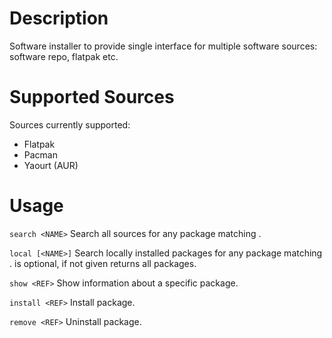 # Description

Software installer to provide single interface for multiple software sources: software repo, flatpak etc.

# Supported Sources

Sources currently supported:
* Flatpak
* Pacman
* Yaourt (AUR)

# Usage

```search <NAME>```
Search all sources for any package matching <NAME>.

```local [<NAME>]```
Search locally installed packages for any package matching <NAME>. <NAME> is optional, if not given returns all packages.

```show <REF>```
Show information about a specific package.

```install <REF>```
Install package.

```remove <REF>```
Uninstall package.
